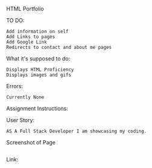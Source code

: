 HTML Portfolio

TO DO:

    Add information on self
    Add Links to pages
    Add Google Link
    Redirects to contact and about me pages

What it's supposed to do:

    Displays HTML Proficiency
    Displays images and gifs

Errors:

    Currently None

Assignment Instructions:

User Story:

    AS A Full Stack Developer I am showcasing my coding.


Screenshot of Page

<img src="">

Link:
